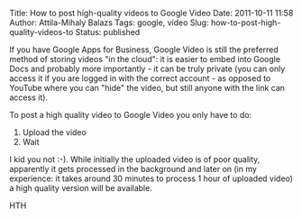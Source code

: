 Title: How to post high-quality videos to Google Video
Date: 2011-10-11 11:58
Author: Attila-Mihaly Balazs
Tags: google, video
Slug: how-to-post-high-quality-videos-to
Status: published

If you have Google Apps for Business, Google Video is still the
preferred method of storing videos "in the cloud": it is easier to embed
into Google Docs and probably more importantly - it can be truly private
(you can only access it if you are logged in with the correct account -
as opposed to YouTube where you can "hide" the video, but still anyone
with the link can access it).

To post a high quality video to Google Video you only have to do:

1.  Upload the video
2.  Wait

I kid you not :-). While initially the uploaded video is of poor
quality, apparently it gets processed in the background and later on (in
my experience: it takes around 30 minutes to process 1 hour of uploaded
video) a high quality version will be available.

HTH
